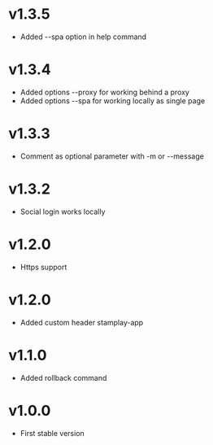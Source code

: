 # v1.3.5
- Added --spa option in help command

# v1.3.4
- Added options --proxy for working behind a proxy
- Added options --spa for working locally as single page

# v1.3.3
- Comment as optional parameter with -m or --message

# v1.3.2
- Social login works locally 

# v1.2.0
- Https support

# v1.2.0
- Added custom header stamplay-app

# v1.1.0
- Added rollback command

# v1.0.0
- First stable version
